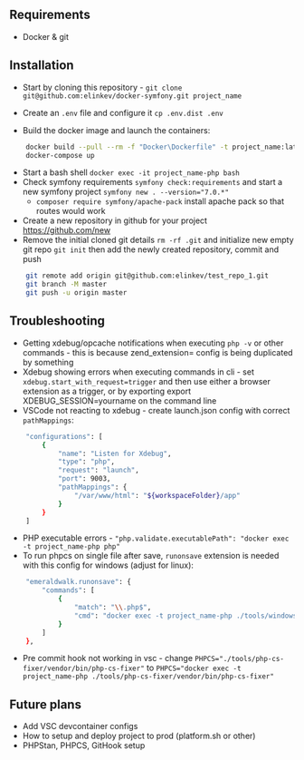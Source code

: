 ## Requirements
- Docker & git

## Installation

- Start by cloning this repository - `git clone git@github.com:elinkev/docker-symfony.git project_name`

- Create an `.env` file and configure it `cp .env.dist .env` 

- Build the docker image and launch the containers:
```bash
    docker build --pull --rm -f "Docker\Dockerfile" -t project_name:latest "Docker"
    docker-compose up
```

- Start a bash shell `docker exec -it project_name-php bash` 
- Check symfony requirements `symfony check:requirements` and start a new symfony project `symfony new . --version="7.0.*"`
    - `composer require symfony/apache-pack` install apache pack so that routes would work
- Create a new repository in github for your project https://github.com/new 
- Remove the initial cloned git details `rm -rf .git` and initialize new empty git repo `git init` then add the newly created repository, commit and push
```bash
    git remote add origin git@github.com:elinkev/test_repo_1.git
    git branch -M master
    git push -u origin master
```
## Troubleshooting
- Getting xdebug/opcache notifications when executing `php -v` or other commands - this is because zend_extension= config is being duplicated by something
- Xdebug showing errors when executing commands in cli - set `xdebug.start_with_request=trigger` and then use either a browser extension as a trigger, or by exporting export XDEBUG_SESSION=yourname on the command line
- VSCode not reacting to xdebug - create launch.json config with correct `pathMappings`:
```bash
    "configurations": [
        {
            "name": "Listen for Xdebug",
            "type": "php",
            "request": "launch",
            "port": 9003,
            "pathMappings": {
                "/var/www/html": "${workspaceFolder}/app"
            }
        }
    ]
```
- PHP executable errors - `"php.validate.executablePath": "docker exec -t project_name-php php"` 
- To run phpcs on single file after save, `runonsave` extension is needed with this config for windows (adjust for linux):
```bash
    "emeraldwalk.runonsave": {
        "commands": [
            {
                "match": "\\.php$",
                "cmd": "docker exec -t project_name-php ./tools/windows/php-cs-fixer.sh ${relativeFile}"
            }
        ]
    },
```
- Pre commit hook not working in vsc - change `PHPCS="./tools/php-cs-fixer/vendor/bin/php-cs-fixer"` to `PHPCS="docker exec -t project_name-php ./tools/php-cs-fixer/vendor/bin/php-cs-fixer"`

## Future plans
- Add VSC devcontainer configs
- How to setup and deploy project to prod (platform.sh or other)
- PHPStan, PHPCS, GitHook setup
